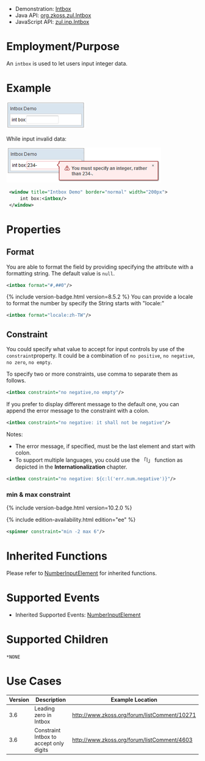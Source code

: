 
- Demonstration: [Intbox](http://www.zkoss.org/zkdemo/input/form_sample)
- Java API: [org.zkoss.zul.Intbox](https://www.zkoss.org/javadoc/latest/zk/org/zkoss/zul/Intbox.html)
- JavaScript API: [zul.inp.Intbox](https://www.zkoss.org/javadoc/latest/jsdoc/classes/zul.inp.Intbox.html)


# Employment/Purpose

An `intbox` is used to let users input integer data.

# Example

![](/zk_component_ref/images/ZKComRef_Intbox.png)

While input invalid data:

![](/zk_component_ref/images/ZKComRef_Intbox2.png)

```xml
 <window title="Intbox Demo" border="normal" width="200px">
     int box:<intbox/>
 </window>
```

# Properties

## Format

You are able to format the field by providing specifying the attribute
with a formatting string. The default value is `null`.

```xml
<intbox format="#,##0"/>
```

{% include version-badge.html version=8.5.2 %} You can provide a locale to format
the number by specify the String starts with "locale:"

```xml
<intbox format="locale:zh-TW"/>
```

## Constraint

You could specify what value to accept for input controls by use of the
`constraint`property. It could be a combination of `no positive`,
`no negative`, `no zero`, `no empty`.

To specify two or more constraints, use comma to separate them as
follows.

```xml
<intbox constraint="no negative,no empty"/>
```

If you prefer to display different message to the default one, you can
append the error message to the constraint with a colon.

```xml
<intbox constraint="no negative: it shall not be negative"/>
```

Notes:

- The error message, if specified, must be the last element and start
  with colon.
- To support multiple languages, you could use the 「l」 function as
  depicted in the **Internationalization** chapter.

```xml
<intbox constraint="no negative: ${c:l('err.num.negative')}"/>
```

### min & max constraint
{% include version-badge.html version=10.2.0 %}
<!--REQUIRED ZK EDITION: EE -->
{% include edition-availability.html edition="ee" %}

```xml
<spinner constraint="min -2 max 6"/>
```

# Inherited Functions

Please refer to [NumberInputElement]({{site.baseurl}}/zk_component_ref/numberinputelement)
for inherited functions.

# Supported Events

- Inherited Supported Events: [NumberInputElement]({{site.baseurl}}/zk_component_ref/numberinputelement#Supported_Events)

# Supported Children

`*NONE`

# Use Cases

| Version | Description                             | Example Location                                                                               |
|---------|-----------------------------------------|------------------------------------------------------------------------------------------------|
| 3.6     | Leading zero in Intbox                  | [<http://www.zkoss.org/forum/listComment/10271>](http://www.zkoss.org/forum/listComment/10271) |
| 3.6     | Constraint Intbox to accept only digits | [<http://www.zkoss.org/forum/listComment/4603>](http://www.zkoss.org/forum/listComment/4603)   |
